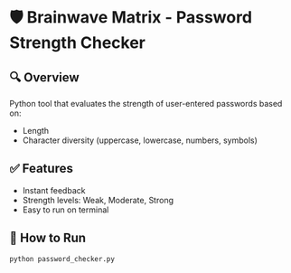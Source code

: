 # 🛡️ Brainwave Matrix - Password Strength Checker

## 🔍 Overview
Python tool that evaluates the strength of user-entered passwords based on:
- Length
- Character diversity (uppercase, lowercase, numbers, symbols)

## ✅ Features
- Instant feedback
- Strength levels: Weak, Moderate, Strong
- Easy to run on terminal

## 🚀 How to Run
```bash
python password_checker.py
